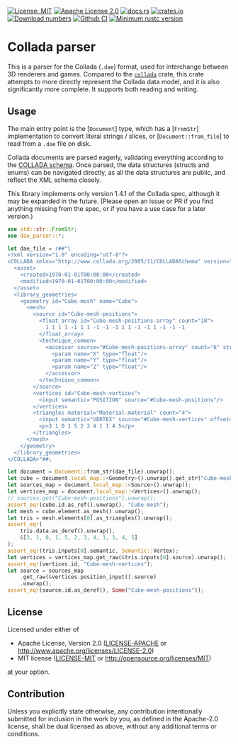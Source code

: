 [![License: MIT](https://img.shields.io/badge/License-MIT-yellow.svg)](./LICENSE-MIT)
[![Apache License 2.0](https://img.shields.io/badge/License-Apache%202.0-blue.svg)](./LICENSE-APACHE)
[![docs.rs](https://docs.rs/dae-parser/badge.svg)](https://docs.rs/dae-parser)
[![crates.io](https://img.shields.io/crates/v/dae-parser.svg)](https://crates.io/crates/dae-parser)
[![Download numbers](https://img.shields.io/crates/d/dae-parser.svg)](https://crates.io/crates/dae-parser)
[![Github CI](https://github.com/digama0/dae-parser/workflows/Continuous%20integration/badge.svg)](https://github.com/digama0/dae-parser/actions)
[![Minimum rustc version](https://img.shields.io/badge/rustc-1.51.0+-lightgray.svg)](#rust-version-requirements)

<!-- cargo-sync-readme start -->

# Collada parser

This is a parser for the Collada (`.dae`) format, used for interchange between 3D renderers
and games. Compared to the [`collada`](https://crates.io/crates/collada) crate,
this crate attempts to more directly represent the Collada data model, and it is also
significantly more complete. It supports both reading and writing.

## Usage

The main entry point is the [`Document`] type, which has a [`FromStr`] implementation to convert
literal strings / slices, or [`Document::from_file`] to read from a `.dae` file on disk.

Collada documents are parsed eagerly, validating everything according to the
[COLLADA schema](https://www.khronos.org/files/collada_spec_1_4.pdf).
Once parsed, the data structures (structs and enums) can be navigated directly,
as all the data structures are public, and reflect the XML schema closely.

This library implements only version 1.4.1 of the Collada spec, although it may be expanded
in the future. (Please open an issue or PR if you find anything missing from the spec,
or if you have a use case for a later version.)

```rust
use std::str::FromStr;
use dae_parser::*;

let dae_file = r##"\
<?xml version="1.0" encoding="utf-8"?>
<COLLADA xmlns="http://www.collada.org/2005/11/COLLADASchema" version="1.4.1">
  <asset>
    <created>1970-01-01T00:00:00</created>
    <modified>1970-01-01T00:00:00</modified>
  </asset>
  <library_geometries>
    <geometry id="Cube-mesh" name="Cube">
      <mesh>
        <source id="Cube-mesh-positions">
          <float_array id="Cube-mesh-positions-array" count="18">
            1 1 1 1 -1 1 1 -1 -1 -1 1 1 -1 -1 1 -1 -1 -1
          </float_array>
          <technique_common>
            <accessor source="#Cube-mesh-positions-array" count="6" stride="3">
              <param name="X" type="float"/>
              <param name="Y" type="float"/>
              <param name="Z" type="float"/>
            </accessor>
          </technique_common>
        </source>
        <vertices id="Cube-mesh-vertices">
          <input semantic="POSITION" source="#Cube-mesh-positions"/>
        </vertices>
        <triangles material="Material-material" count="4">
          <input semantic="VERTEX" source="#Cube-mesh-vertices" offset="0"/>
          <p>3 1 0 1 5 2 3 4 1 1 4 5</p>
        </triangles>
      </mesh>
    </geometry>
  </library_geometries>
</COLLADA>"##;

let document = Document::from_str(dae_file).unwrap();
let cube = document.local_map::<Geometry>().unwrap().get_str("Cube-mesh").unwrap();
let sources_map = document.local_map::<Source>().unwrap();
let vertices_map = document.local_map::<Vertices>().unwrap();
// sources.get("Cube-mesh-positions").unwrap();
assert_eq!(cube.id.as_ref().unwrap(), "Cube-mesh");
let mesh = cube.element.as_mesh().unwrap();
let tris = mesh.elements[0].as_triangles().unwrap();
assert_eq!(
    tris.data.as_deref().unwrap(),
    &[3, 1, 0, 1, 5, 2, 3, 4, 1, 1, 4, 5]
);
assert_eq!(tris.inputs[0].semantic, Semantic::Vertex);
let vertices = vertices_map.get_raw(&tris.inputs[0].source).unwrap();
assert_eq!(vertices.id, "Cube-mesh-vertices");
let source = sources_map
    .get_raw(&vertices.position_input().source)
    .unwrap();
assert_eq!(source.id.as_deref(), Some("Cube-mesh-positions"));
```
## License

Licensed under either of

 * Apache License, Version 2.0
   ([LICENSE-APACHE](LICENSE-APACHE) or <http://www.apache.org/licenses/LICENSE-2.0>)
 * MIT license
   ([LICENSE-MIT](LICENSE-MIT) or <http://opensource.org/licenses/MIT>)

at your option.

## Contribution

Unless you explicitly state otherwise, any contribution intentionally submitted
for inclusion in the work by you, as defined in the Apache-2.0 license, shall be
dual licensed as above, without any additional terms or conditions.

<!-- cargo-sync-readme end -->